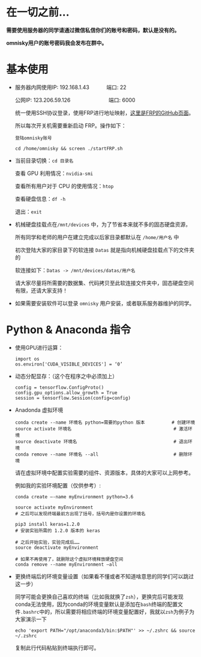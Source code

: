 # 在一切之前...
**需要使用服务器的同学请通过微信私信你们的账号和密码，默认是没有的。**

**omnisky用户的账号密码我会发布在群中。**

# 基本使用
-   服务器内网使用IP: 192.168.1.43      &emsp;&emsp;&emsp;端口: 22 <br>

    公网IP: 123.206.59.126             &emsp;&emsp;&emsp;&emsp;&emsp;&emsp;&emsp;端口: 6000<br>
    
    统一使用SSH协议登录，使用FRP进行地址映射，[这里是FRP的GitHub页面](https://github.com/fatedier/frp)。<br>

    所以每次开关机需要重新启动 FRP。操作如下：
    ```
    登陆omnisky账号
 
    cd /home/omnisky && screen ./startFRP.sh
    ```
-  当前目录切换：`cd 目录名`

   查看 GPU 利用情况：`nvidia-smi`

   查看所有用户对于 CPU 的使用情况：`htop`
   
   查看硬盘信息：`df -h`
   
   退出：`exit`

-  机械硬盘挂载点在`/mnt/devices` 中，为了节省本来就不多的固态硬盘资源，
   
   所有同学和老师的用户在建立完成以后家目录都默认在 `/home/用户名` 中 

   初次登陆大家的家目录下的软连接 `Datas` 就是指向机械硬盘挂载点下的文件夹的 
   
   软连接如下：`Datas -> /mnt/devices/datas/用户名`

   请大家尽量将所需要的数据集、代码拷贝至此软连接文件夹中，固态硬盘空间有限，还请大家支持！

-  如果需要安装软件可以登录 `omnisky` 用户安装，或者联系服务器维护的同学。

# Python & Anaconda 指令
-  使用GPU进行运算：
    ```
    import os
    os.environ['CUDA_VISIBLE_DEVICES'] = ‘0’
    ```

-  动态分配显存：（这个在程序之中必须加上）
    ```
    config = tensorflow.ConfigProto()
    config.gpu_options.allow_growth = True
    session = tensorflow.Session(config=config)
    ```

-  Anadonda 虚拟环境
    ```
    conda create --name 环境名 python=需要的python 版本          # 创建环境
    source activate 环境名                                      # 激活环境
    source deactivate 环境名                                    # 退出环境
    conda remove --name 环境名 --all                            # 删除环境
    ```

    请在虚拟环境中配置实验需要的组件、资源版本，具体的大家可以上网参考。

    例如我的实验环境配置（仅供参考）:
    ```
    conda create –-name myEnvironment python=3.6

    source activate myEnvironment
    # 之后可以发现终端最前方出现了括号，括号内是你设置的环境名

    pip3 install keras=1.2.0
    # 安装实验所需的 1.2.0 版本的 keras

    # 之后开始实验，实验完成后……
    source deactivate myEnvironment

    # 如果不再使用了，就删除这个虚拟环境释放硬盘空间
    conda remove --name myEnvironment –all
    ```

-  更换终端后的环境变量设置（如果看不懂或者不知道啥意思的同学们可以跳过这一步）

    同学可能会更换自己喜欢的终端（比如我就换了`zsh`），更换完后可能发现conda无法使用，因为conda的环境变量默认是添加在`bash`终端的配置文件`.bashrc`中的，所以需要将相应终端的环境变量配置好，我就以`zsh`为例子为大家演示一下
    ```
    echo 'export PATH="/opt/anaconda3/bin:$PATH"' >> ~/.zshrc && source ~/.zshrc
    ```
    复制此行代码粘贴到终端执行即可。